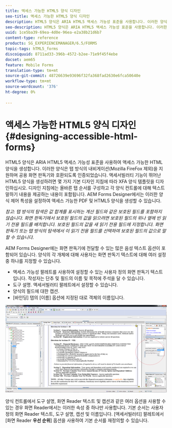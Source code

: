 ```yaml
---
title: 액세스 가능한 HTML5 양식 디자인
seo-title: 액세스 가능한 HTML5 양식 디자인
description: HTML5 양식은 ARIA HTML5 액세스 가능성 표준을 사용합니다. 이러한 양식은 탭 방식의 탐색을 지원하고 일반 화면 판독기와 호환되도록 인증되었습니다.
seo-description: HTML5 양식은 ARIA HTML5 액세스 가능성 표준을 사용합니다. 이러한 양식은 탭 방식의 탐색을 지원하고 일반 화면 판독기와 호환되도록 인증되었습니다.
uuid: 1ce5ba39-69ea-4d0e-96ea-e2a38b21d6b7
content-type: reference
products: SG_EXPERIENCEMANAGER/6.5/FORMS
topic-tags: hTML5_forms
discoiquuid: 8711ad33-396b-4572-b2ee-71e9f45f4ebe
docset: aem65
feature: Mobile Forms
translation-type: tm+mt
source-git-commit: 48726639e93696f32fa368fad2630e6fca50640e
workflow-type: tm+mt
source-wordcount: '376'
ht-degree: 0%

---
```



# 액세스 가능한 HTML5 양식 디자인 {#designing-accessible-html-forms}

HTML5 양식은 ARIA HTML5 액세스 가능성 표준을 사용하여 액세스 가능한 HTML 양식을 생성합니다. 이러한 양식은 탭 방식의 내비게이션(Mozilla FireFox 제외)을 지원하며 공용 화면 판독기와 호환되도록 인증되었습니다. 액세서빌러티 기능이 뛰어난 HTML5 양식을 생성하려면 몇 가지 기본 디자인 지침에 따라 XFA 양식 템플릿을 디자인하십시오. 디자인 지침에는 올바른 탭 순서를 구성하고 각 양식 컨트롤에 대해 텍스트 말하기 내용을 제공하는 내용이 포함됩니다. AEM Forms Designer에서는 이러한 양식 제어 특성을 설정하여 액세스 가능한 PDF 및 HTML5 양식을 생성할 수 있습니다.

*참고: 탭 방식의 탐색은 값 합계를 표시하는 계산 필드와 같은 보호된 필드를 포함하지 않습니다. 화면 판독기에서 보호된 필드의 값을 읽으려면 보호된 필드의 위나 옆에 빈 읽기 전용 필드를 배치합니다. 보호된 필드의 값을 새 읽기 전용 필드에 지정합니다. 화면 판독기 또는 탭 방식의 탐색에서 이 읽기 전용 필드를 선택하여 보호된 필드의 값으로 말할 수 있습니다.*

AEM Forms Designer에는 화면 판독기에 전달할 수 있는 많은 음성 텍스트 옵션이 포함되어 있습니다. 양식의 각 개체에 대해 사용자는 화면 판독기 텍스트에 대해 여러 설정 중 하나를 지정할 수 있습니다.

* 액세스 가능성 팔레트를 사용하여 설정할 수 있는 사용자 정의 화면 판독기 텍스트입니다. 작성자는 단추 및 필드의 이름 및 목적에 주석을 달 수 있습니다.
* 도구 설명. 액세서빌러티 팔레트에서 설정할 수 있습니다.
* 양식의 필드에 대한 캡션.
* [바인딩] 탭의 [이름] 옵션에 지정된 대로 객체의 이름입니다.

![액세서빌러티](assets/accessibility.png)

양식 컨트롤에서 도구 설명, 화면 Reader 텍스트 및 캡션과 같은 여러 옵션을 사용할 수 있는 경우 화면 Reader에서는 이러한 속성 중 하나만 사용합니다. 기본 순서는 사용자 정의 화면 Reader 텍스트, 도구 설명, 캡션 및 이름입니다. [액세서빌러티] 팔레트에서 [화면 Reader **우선 순위**] 옵션을 사용하여 기본 순서를 재정의할 수 있습니다.
